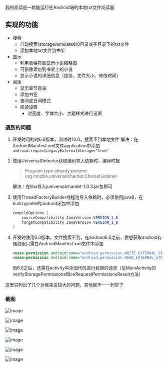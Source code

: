我的阅读是一款能运行在Android端的本地txt文件阅读器

## 实现的功能

 - 搜索
   - 自动搜索/storage/emulated/0目录或子目录下的txt文件
   - 添加本地txt文件到书架
 - 显示
   - 利用表格布局显示小说缩略图
   - 可删除添加到书架上的小说
   - 显示小说的详细信息（路径、文件大小、修改时间）
 - 阅读
 	 - 显示章节目录
 	 - 添加书签 
 	 - 夜间或日间模式
 	 - 阅读设置
 	   - 对亮度、字体大小、主题样式进行设置

### 遇到的问题

 1. 开发时用的时6.0版本，测试时10.0，搜索不到本地文件
		解决：在AndroidManifest.xml文件application中添加`android:requestLegacyExternalStorage="true"`
 2. 使用UniversalDetector获取编码导入依赖时，编译时报

	> Program type already present:
	> org.mozilla.universalchardet.CharsetListener
	
 	解决：在libs导入juniversalchardet-1.0.3.jar包即可
3. 使用ThreadFactoryBuilder线程池导入依赖时，必须使用java8，在build.gradle的android闭包中添加

	```java
	compileOptions {
		sourceCompatibility JavaVersion.VERSION_1_8
		targetCompatibility JavaVersion.VERSION_1_8
	}
	```
4. 开发时使用6.0版本，文件搜索不到，在android6.0之前，要想获取android存储权限只需在AndroidManifest.xml文件中添加

	```xml
	<uses-permission android:name="android.permission.WRITE_EXTERNAL_STORAGE" />
	<uses-permission android:name="android.permission.READ_EXTERNAL_STORAGE" />
	```
	而6.0之后，还需在activity中添加代码进行权限的请求（见MainActivity的verifyStoragePermissions和onRequestPermissionsResult方法）

这里只列出了几个对我来说较大的问题，其他就不一一列举了

### 截图
![image](https://github.com/xialeejune/LocalReader/blob/master/screenshots/bookshelf.jpg)

![image](https://github.com/xialeejune/LocalReader/blob/master/screenshots/import.jpg)

![image](https://github.com/xialeejune/LocalReader/blob/master/screenshots/read.jpg)

![image](https://github.com/xialeejune/LocalReader/blob/master/screenshots/settings.jpg)

![image](https://github.com/xialeejune/LocalReader/blob/master/screenshots/catalog.jpg)

![image](https://github.com/xialeejune/LocalReader/blob/master/screenshots/bookmark.jpg)